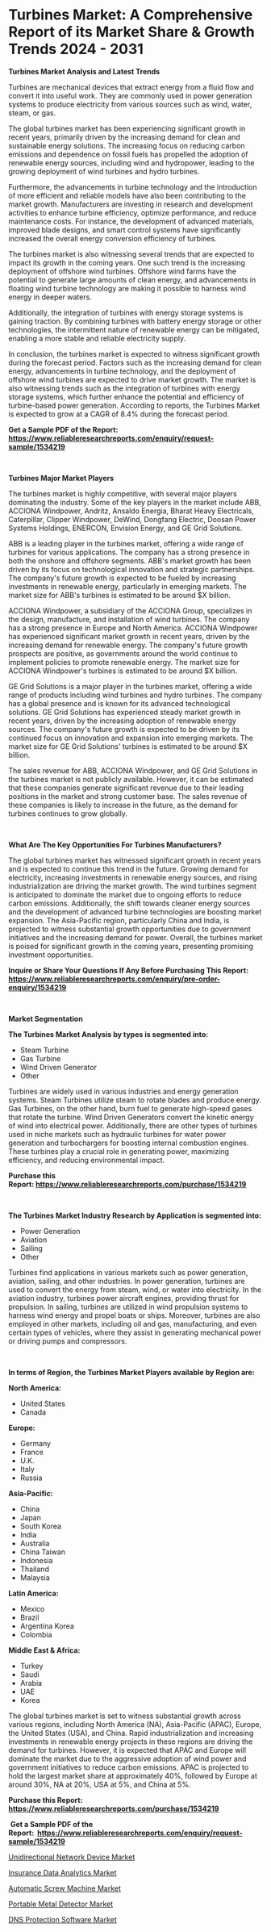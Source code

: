 <p><h1>Turbines Market: A Comprehensive Report of its Market Share & Growth Trends 2024 - 2031</h1></p><p><strong>Turbines Market Analysis and Latest Trends</strong></p>
<p><p>Turbines are mechanical devices that extract energy from a fluid flow and convert it into useful work. They are commonly used in power generation systems to produce electricity from various sources such as wind, water, steam, or gas.</p><p>The global turbines market has been experiencing significant growth in recent years, primarily driven by the increasing demand for clean and sustainable energy solutions. The increasing focus on reducing carbon emissions and dependence on fossil fuels has propelled the adoption of renewable energy sources, including wind and hydropower, leading to the growing deployment of wind turbines and hydro turbines.</p><p>Furthermore, the advancements in turbine technology and the introduction of more efficient and reliable models have also been contributing to the market growth. Manufacturers are investing in research and development activities to enhance turbine efficiency, optimize performance, and reduce maintenance costs. For instance, the development of advanced materials, improved blade designs, and smart control systems have significantly increased the overall energy conversion efficiency of turbines.</p><p>The turbines market is also witnessing several trends that are expected to impact its growth in the coming years. One such trend is the increasing deployment of offshore wind turbines. Offshore wind farms have the potential to generate large amounts of clean energy, and advancements in floating wind turbine technology are making it possible to harness wind energy in deeper waters.</p><p>Additionally, the integration of turbines with energy storage systems is gaining traction. By combining turbines with battery energy storage or other technologies, the intermittent nature of renewable energy can be mitigated, enabling a more stable and reliable electricity supply.</p><p>In conclusion, the turbines market is expected to witness significant growth during the forecast period. Factors such as the increasing demand for clean energy, advancements in turbine technology, and the deployment of offshore wind turbines are expected to drive market growth. The market is also witnessing trends such as the integration of turbines with energy storage systems, which further enhance the potential and efficiency of turbine-based power generation. According to reports, the Turbines Market is expected to grow at a CAGR of 8.4% during the forecast period.</p></p>
<p><strong>Get a Sample PDF of the Report:&nbsp; <a href="https://www.reliableresearchreports.com/enquiry/request-sample/1534219">https://www.reliableresearchreports.com/enquiry/request-sample/1534219</a></strong></p>
<p>&nbsp;</p>
<p><strong>Turbines Major Market Players</strong></p>
<p><p>The turbines market is highly competitive, with several major players dominating the industry. Some of the key players in the market include ABB, ACCIONA Windpower, Andritz, Ansaldo Energia, Bharat Heavy Electricals, Caterpillar, Clipper Windpower, DeWind, Dongfang Electric, Doosan Power Systems Holdings, ENERCON, Envision Energy, and GE Grid Solutions.</p><p>ABB is a leading player in the turbines market, offering a wide range of turbines for various applications. The company has a strong presence in both the onshore and offshore segments. ABB's market growth has been driven by its focus on technological innovation and strategic partnerships. The company's future growth is expected to be fueled by increasing investments in renewable energy, particularly in emerging markets. The market size for ABB's turbines is estimated to be around $X billion.</p><p>ACCIONA Windpower, a subsidiary of the ACCIONA Group, specializes in the design, manufacture, and installation of wind turbines. The company has a strong presence in Europe and North America. ACCIONA Windpower has experienced significant market growth in recent years, driven by the increasing demand for renewable energy. The company's future growth prospects are positive, as governments around the world continue to implement policies to promote renewable energy. The market size for ACCIONA Windpower's turbines is estimated to be around $X billion.</p><p>GE Grid Solutions is a major player in the turbines market, offering a wide range of products including wind turbines and hydro turbines. The company has a global presence and is known for its advanced technological solutions. GE Grid Solutions has experienced steady market growth in recent years, driven by the increasing adoption of renewable energy sources. The company's future growth is expected to be driven by its continued focus on innovation and expansion into emerging markets. The market size for GE Grid Solutions' turbines is estimated to be around $X billion.</p><p>The sales revenue for ABB, ACCIONA Windpower, and GE Grid Solutions in the turbines market is not publicly available. However, it can be estimated that these companies generate significant revenue due to their leading positions in the market and strong customer base. The sales revenue of these companies is likely to increase in the future, as the demand for turbines continues to grow globally.</p></p>
<p>&nbsp;</p>
<p><strong>What Are The Key Opportunities For Turbines Manufacturers?</strong></p>
<p><p>The global turbines market has witnessed significant growth in recent years and is expected to continue this trend in the future. Growing demand for electricity, increasing investments in renewable energy sources, and rising industrialization are driving the market growth. The wind turbines segment is anticipated to dominate the market due to ongoing efforts to reduce carbon emissions. Additionally, the shift towards cleaner energy sources and the development of advanced turbine technologies are boosting market expansion. The Asia-Pacific region, particularly China and India, is projected to witness substantial growth opportunities due to government initiatives and the increasing demand for power. Overall, the turbines market is poised for significant growth in the coming years, presenting promising investment opportunities.</p></p>
<p><strong>Inquire or Share Your Questions If Any Before Purchasing This Report: <a href="https://www.reliableresearchreports.com/enquiry/pre-order-enquiry/1534219">https://www.reliableresearchreports.com/enquiry/pre-order-enquiry/1534219</a></strong></p>
<p>&nbsp;</p>
<p><strong>Market Segmentation</strong></p>
<p><strong>The Turbines Market Analysis by types is segmented into:</strong></p>
<p><ul><li>Steam Turbine</li><li>Gas Turbine</li><li>Wind Driven Generator</li><li>Other</li></ul></p>
<p><p>Turbines are widely used in various industries and energy generation systems. Steam Turbines utilize steam to rotate blades and produce energy. Gas Turbines, on the other hand, burn fuel to generate high-speed gases that rotate the turbine. Wind Driven Generators convert the kinetic energy of wind into electrical power. Additionally, there are other types of turbines used in niche markets such as hydraulic turbines for water power generation and turbochargers for boosting internal combustion engines. These turbines play a crucial role in generating power, maximizing efficiency, and reducing environmental impact.</p></p>
<p><strong>Purchase this Report:&nbsp;<a href="https://www.reliableresearchreports.com/purchase/1534219">https://www.reliableresearchreports.com/purchase/1534219</a></strong></p>
<p>&nbsp;</p>
<p><strong>The Turbines Market Industry Research by Application is segmented into:</strong></p>
<p><ul><li>Power Generation</li><li>Aviation</li><li>Sailing</li><li>Other</li></ul></p>
<p><p>Turbines find applications in various markets such as power generation, aviation, sailing, and other industries. In power generation, turbines are used to convert the energy from steam, wind, or water into electricity. In the aviation industry, turbines power aircraft engines, providing thrust for propulsion. In sailing, turbines are utilized in wind propulsion systems to harness wind energy and propel boats or ships. Moreover, turbines are also employed in other markets, including oil and gas, manufacturing, and even certain types of vehicles, where they assist in generating mechanical power or driving pumps and compressors.</p></p>
<p>&nbsp;</p>
<p><strong>In terms of Region, the Turbines Market Players available by Region are:</strong></p>
<p>
    <p> <strong> North America: </strong>
        <ul>
            <li>United States</li>
            <li>Canada</li>
        </ul>
        </p> 
    <p> <strong> Europe: </strong>
        <ul>
            <li>Germany</li>
            <li>France</li>
            <li>U.K.</li>
            <li>Italy</li>
            <li>Russia</li>
        </ul>
        </p> 
    <p> <strong> Asia-Pacific: </strong>
        <ul>
            <li>China</li>
            <li>Japan</li>
            <li>South Korea</li>
            <li>India</li>
            <li>Australia</li>
            <li>China Taiwan</li>
            <li>Indonesia</li>
            <li>Thailand</li>
            <li>Malaysia</li>
        </ul>
        </p> 
    <p> <strong> Latin America: </strong>
        <ul>
            <li>Mexico</li>
            <li>Brazil</li>
            <li>Argentina Korea</li>
            <li>Colombia</li>
        </ul>
        </p> 
    <p> <strong> Middle East & Africa: </strong>
        <ul>
            <li>Turkey</li>
            <li>Saudi</li>
            <li>Arabia</li>
            <li>UAE</li>
            <li>Korea</li>
        </ul>
    </p>
    </p>
<p><p>The global turbines market is set to witness substantial growth across various regions, including North America (NA), Asia-Pacific (APAC), Europe, the United States (USA), and China. Rapid industrialization and increasing investments in renewable energy projects in these regions are driving the demand for turbines. However, it is expected that APAC and Europe will dominate the market due to the aggressive adoption of wind power and government initiatives to reduce carbon emissions. APAC is projected to hold the largest market share at approximately 40%, followed by Europe at around 30%, NA at 20%, USA at 5%, and China at 5%.</p></p>
<p><strong>Purchase this Report: <a href="https://www.reliableresearchreports.com/purchase/1534219">https://www.reliableresearchreports.com/purchase/1534219</a></strong></p>
<p>&nbsp;<strong>Get a Sample PDF of the Report:&nbsp;&nbsp;<a href="https://www.reliableresearchreports.com/enquiry/request-sample/1534219">https://www.reliableresearchreports.com/enquiry/request-sample/1534219</a></strong></p>
<p><strong></strong></p>
<p><p><a href="https://medium.com/@beverlyfields2012/unidirectional-network-device-market-analysis-and-sze-forecasted-for-period-from-2023-to-2030-1d8c10c50900">Unidirectional Network Device Market</a></p><p><a href="https://medium.com/@beverlyfields2012/insurance-data-analytics-market-share-evolution-and-market-growth-trends-2023-2030-31871ab8d52f">Insurance Data Analytics Market</a></p><p><a href="https://github.com/FassouRP/Market-Research-Report-List-2/blob/main/automatic-screw-machine-market.md">Automatic Screw Machine Market</a></p><p><a href="https://github.com/ashepherd82/Market-Research-Report-List-2/blob/main/portable-metal-detector-market.md">Portable Metal Detector Market</a></p><p><a href="https://medium.com/@beverlyfields2012/dns-protection-software-market-analysis-and-sze-forecasted-for-period-from-2023-to-2030-e23ba113b15f">DNS Protection Software Market</a></p></p>